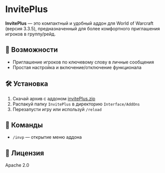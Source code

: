 # InvitePlus

**InvitePlus** — это компактный и удобный аддон для World of Warcraft (версия 3.3.5), предназначенный для более комфортного приглашения игроков в группу/рейд.

## 🔹 Возможности

- Приглашение игроков по ключевому слову в личные сообщения
- Простая настройка и включение/отключение функционала

## 🛠 Установка

1. Скачай архив с аддоном [invitePlus.zip](https://github.com/0walex0/invitePlus/releases/latest)
2. Распакуй папку `InvitePlus` в директорию `Interface/AddOns`
3. Перезапусти игру или используй `/reload`

## 🔑 Команды

- `/invp` — открытие меню аддона

## 📄 Лицензия

Apache 2.0
